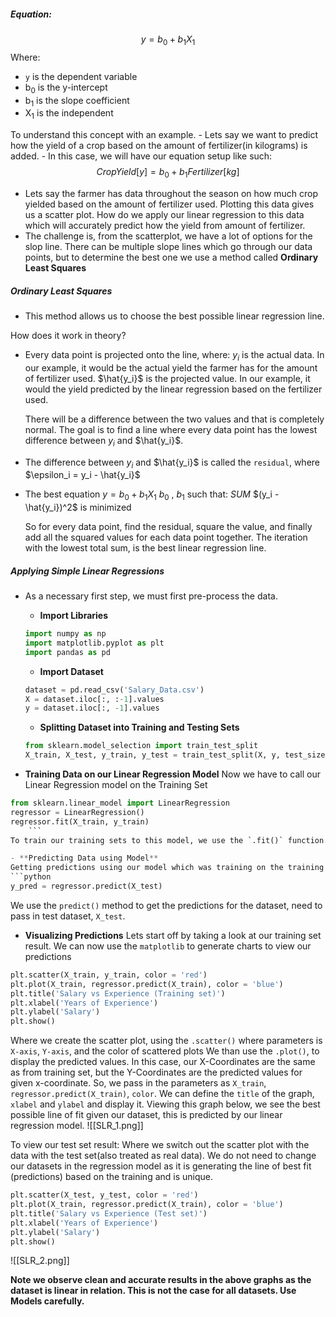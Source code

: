 ##### Equation:
$$y = b_0 + b_1 X_1$$
Where:
- `y` is the dependent variable
- b<sub>0</sub> is the y-intercept
- b<sub>1</sub> is the slope coefficient
- X<sub>1</sub> is the independent

To understand this concept with an example. 
	- Lets say we want to predict how the yield of a crop based on the amount of fertilizer(in kilograms) is added. 
		- In this case, we will have our equation setup like such:$$Crop Yield[y] = b_0 + b_1Fertilizer[kg]$$
- Lets say the farmer has data throughout the season on how much crop yielded based on the amount of fertilizer used. Plotting this data gives us a scatter plot. How do we apply our linear regression to this data which will accurately predict how the yield from amount of fertilizer. 
- The challenge is, from the scatterplot, we have a lot of options for the slop line. There can be multiple slope lines which go through our data points, but to determine the best one we use a method called **Ordinary Least Squares**

##### Ordinary Least Squares
- This method allows us to choose the best possible linear regression line. 

How does it work in theory?
- Every data point is projected onto the line, where:
	$y_i$ is the actual data. In our example, it would be the actual yield the farmer has for the amount of fertilizer used. 
	$\hat{y_i}$ is the projected value. In our example, it would the yield predicted by the linear regression based on the fertilizer used.

	There will be a difference between the two values and that is completely normal. The goal is to find a line where every data point has the lowest difference between $y_i$ and $\hat{y_i}$.
- The difference between $y_i$ and $\hat{y_i}$ is called the `residual`, where $\epsilon_i = y_i - \hat{y_i}$
- The best equation 
	 $y = b_0 + b_1 X_1$ 
	 $b_0$  , $b_1$ such that:
	 *SUM* $(y_i - \hat{y_i})^2$ is minimized

	So for every data point, find the residual, square the value, and finally add all the squared values for each data point together. The iteration with the lowest total sum, is the best linear regression line. 
	
##### Applying Simple Linear Regressions
- As a necessary first step, we must first pre-process the data. 
	- **Import Libraries**
	```python
	import numpy as np
	import matplotlib.pyplot as plt
	import pandas as pd
	```
	- **Import Dataset**
	```python
	dataset = pd.read_csv('Salary_Data.csv')
	X = dataset.iloc[:, :-1].values
	y = dataset.iloc[:, -1].values
	```

	- **Splitting Dataset into Training and Testing Sets**
	```python
	from sklearn.model_selection import train_test_split
	X_train, X_test, y_train, y_test = train_test_split(X, y, test_size = 1/3, random_state = 0)
	```

- **Training Data on our Linear Regression Model**
Now we have to call our Linear Regression model on the Training Set
```python
from sklearn.linear_model import LinearRegression
regressor = LinearRegression()
regressor.fit(X_train, y_train)
	```
To train our training sets to this model, we use the `.fit()` function. The parameters required are the `X_train` (which consists the features of the dataset), and `y_train` contains the dependent variable training set. 

- **Predicting Data using Model**
Getting predictions using our model which was training on the training dataset is fairly simple. 
```python
y_pred = regressor.predict(X_test)
```
We use the `predict()` method to get the predictions for the dataset, need to pass in test  dataset, `X_test`.

- **Visualizing Predictions**
Lets start off by taking a look at our training set result.
We can now use the `matplotlib` to generate charts to view our predictions
```python
plt.scatter(X_train, y_train, color = 'red')
plt.plot(X_train, regressor.predict(X_train), color = 'blue')
plt.title('Salary vs Experience (Training set)')
plt.xlabel('Years of Experience')
plt.ylabel('Salary')
plt.show()
```
Where we create the scatter plot, using the `.scatter()` where  parameters is `X-axis`, `Y-axis`, and the color of scattered plots
We than use the `.plot()`, to display the predicted values. In this case, our X-Coordinates are the same as from training set, but the Y-Coordinates are the predicted values for given x-coordinate. So, we pass in the parameters as `X_train`, `regressor.predict(X_train)`, `color`. We can define the `title` of the graph, `xlabel` and `ylabel` and display it. Viewing this graph below, we see the best possible line of fit given our dataset, this is predicted by our linear regression model.
![[SLR_1.png]]

To view our test set result:
Where we switch out the scatter plot with the data with the test set(also treated as real data). We do not need to change our datasets in the regression model as it is generating the line of best fit (predictions) based on the training and is unique. 
```python
plt.scatter(X_test, y_test, color = 'red')
plt.plot(X_train, regressor.predict(X_train), color = 'blue')
plt.title('Salary vs Experience (Test set)')
plt.xlabel('Years of Experience')
plt.ylabel('Salary')
plt.show()
```
![[SLR_2.png]]

**Note we observe clean and accurate results in the above graphs as the dataset is linear in relation. This is not the case for all datasets. Use Models carefully.**
